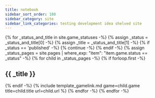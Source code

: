 ```yaml
---
title: notebook
sidebar_sort_order: 180
sidebar_category: site
sidebar_link_categories: testing development idea shelved site
---
```

{% for _status_and_title in site.game_statuses -%}
{%   assign _status = _status_and_title[0] -%}
{%   assign _title = _status_and_title[1] -%}
{%   if _status == 'published' -%}
{%     continue -%}
{%   endif -%}
{%   assign _status_pages = site.pages | where_exp: "item": "item.game.status == _status" -%}
{%   for child in _status_pages -%}
{%     if forloop.first -%}

## {{ _title }}

{%     endif -%}
{%     include template_gamelink.md game=child.game title=child.title url=child.url %}
{%   endfor -%}
{% endfor -%}
